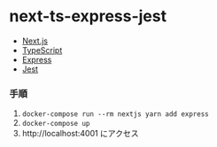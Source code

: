 # next-ts-express-jest

- [Next.js](https://nextjs.org/)
- [TypeScript](https://www.typescriptlang.org/)
- [Express](https://expressjs.com/ja/)
- [Jest](https://jestjs.io/ja/)


### 手順

1. ```docker-compose run --rm nextjs yarn add express```
1. ```docker-compose up```
1. http://localhost:4001 にアクセス